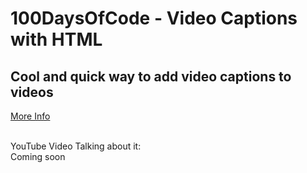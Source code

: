 # 100DaysOfCode - Video Captions with HTML
## Cool and quick way to add video captions to videos
[More Info](https://developer.mozilla.org/en-US/docs/Learn/HTML/Multimedia_and_embedding/Video_and_audio_content)
<br /><br />

YouTube Video Talking about it:<br />
Coming soon